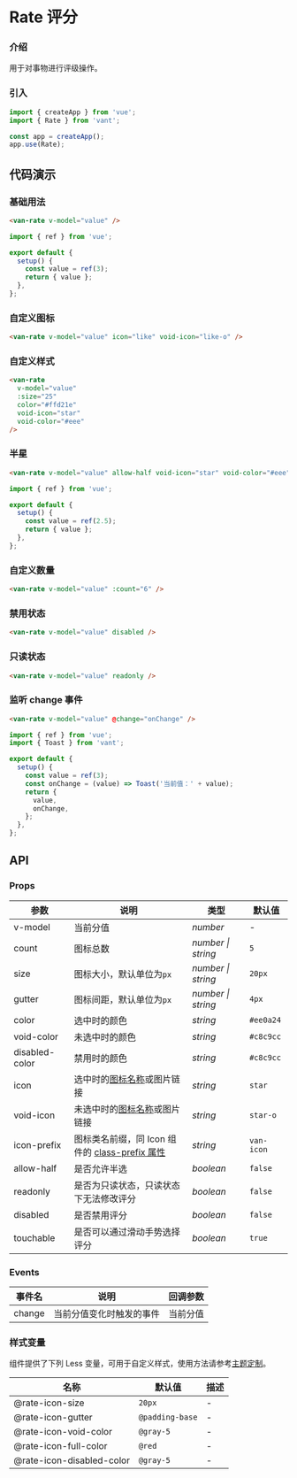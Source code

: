 # Rate 评分

### 介绍

用于对事物进行评级操作。

### 引入

```js
import { createApp } from 'vue';
import { Rate } from 'vant';

const app = createApp();
app.use(Rate);
```

## 代码演示

### 基础用法

```html
<van-rate v-model="value" />
```

```js
import { ref } from 'vue';

export default {
  setup() {
    const value = ref(3);
    return { value };
  },
};
```

### 自定义图标

```html
<van-rate v-model="value" icon="like" void-icon="like-o" />
```

### 自定义样式

```html
<van-rate
  v-model="value"
  :size="25"
  color="#ffd21e"
  void-icon="star"
  void-color="#eee"
/>
```

### 半星

```html
<van-rate v-model="value" allow-half void-icon="star" void-color="#eee" />
```

```js
import { ref } from 'vue';

export default {
  setup() {
    const value = ref(2.5);
    return { value };
  },
};
```

### 自定义数量

```html
<van-rate v-model="value" :count="6" />
```

### 禁用状态

```html
<van-rate v-model="value" disabled />
```

### 只读状态

```html
<van-rate v-model="value" readonly />
```

### 监听 change 事件

```html
<van-rate v-model="value" @change="onChange" />
```

```javascript
import { ref } from 'vue';
import { Toast } from 'vant';

export default {
  setup() {
    const value = ref(3);
    const onChange = (value) => Toast('当前值：' + value);
    return {
      value,
      onChange,
    };
  },
};
```

## API

### Props

| 参数           | 说明                                                                | 类型               | 默认值     |
|----------------|-------------------------------------------------------------------|--------------------|------------|
| v-model        | 当前分值                                                            | _number_           | -          |
| count          | 图标总数                                                            | _number \| string_ | `5`        |
| size           | 图标大小，默认单位为`px`                                             | _number \| string_ | `20px`     |
| gutter         | 图标间距，默认单位为`px`                                             | _number \| string_ | `4px`      |
| color          | 选中时的颜色                                                        | _string_           | `#ee0a24`  |
| void-color     | 未选中时的颜色                                                      | _string_           | `#c8c9cc`  |
| disabled-color | 禁用时的颜色                                                        | _string_           | `#c8c9cc`  |
| icon           | 选中时的[图标名称](#/zh-CN/icon)或图片链接                          | _string_           | `star`     |
| void-icon      | 未选中时的[图标名称](#/zh-CN/icon)或图片链接                        | _string_           | `star-o`   |
| icon-prefix    | 图标类名前缀，同 Icon 组件的 [class-prefix 属性](#/zh-CN/icon#props) | _string_           | `van-icon` |
| allow-half     | 是否允许半选                                                        | _boolean_          | `false`    |
| readonly       | 是否为只读状态，只读状态下无法修改评分                               | _boolean_          | `false`    |
| disabled       | 是否禁用评分                                                        | _boolean_          | `false`    |
| touchable      | 是否可以通过滑动手势选择评分                                        | _boolean_          | `true`     |

### Events

| 事件名 | 说明                     | 回调参数 |
|--------|------------------------|------|
| change | 当前分值变化时触发的事件 | 当前分值 |

### 样式变量

组件提供了下列 Less 变量，可用于自定义样式，使用方法请参考[主题定制](#/zh-CN/theme)。

| 名称                      | 默认值          | 描述 |
|---------------------------|-----------------|------|
| @rate-icon-size           | `20px`          | -    |
| @rate-icon-gutter         | `@padding-base` | -    |
| @rate-icon-void-color     | `@gray-5`       | -    |
| @rate-icon-full-color     | `@red`          | -    |
| @rate-icon-disabled-color | `@gray-5`       | -    |

